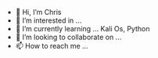 - 👋 Hi, I’m Chris
- 👀 I’m interested in ... 
- 🌱 I’m currently learning ... Kali Os, Python
- 💞️ I’m looking to collaborate on ... 
- 📫 How to reach me ... 

<!---
Naddeist/Naddeist is a ✨ special ✨ repository because its `README.md` (this file) appears on your GitHub profile.
You can click the Preview link to take a look at your changes.
--->
